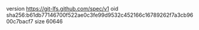 version https://git-lfs.github.com/spec/v1
oid sha256:b61db77146700f522ae0c3fe99d9532c452166c16789262f7a3cb9600c7bacf7
size 60646
